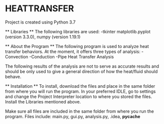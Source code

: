 # HEATTRANSFER
Project is created using Python 3.7

** Libraries **
The following libraries are used:
-tkinter
matplotlib.pyplot (version 3.3.0),
numpy (version 1.19.1)


** About the Program **
The following program is used to analyze heat transfer behaviors. At the moment, it offers three types of analysis:
-Convection
-Conduction
-Pipe Heat Transfer Analysis

The following results of the analysis are not to serve as accurate results and should be only used to give a general 
direction of how the heat/fluid should behave. 


** Installation **
To install, download the files and place in the same folder from where you will run the program.
In your preferred IDLE, go to settings and change the Project Interpreter location to where you stored the files. 
Install the Libraries mentioned above. 

Make sure all files are included in the same folder from where you run the program. 
Files include:
main.py,
gui.py,
analysis.py,
.idea,
__pycache__
